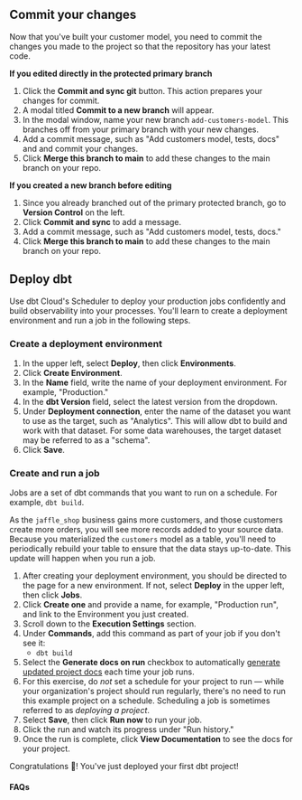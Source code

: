 ## Commit your changes

Now that you've built your customer model, you need to commit the changes you made to the project so that the repository has your latest code.

**If you edited directly in the protected primary branch**<br />
1. Click the **Commit and sync git** button. This action prepares your changes for commit.
2. A modal titled **Commit to a new branch** will appear.
3. In the modal window, name your new branch `add-customers-model`. This branches off from your primary branch with your new changes.
4. Add a commit message, such as "Add customers model, tests, docs" and and commit your changes.
5. Click **Merge this branch to main** to add these changes to the main branch on your repo.


**If you created a new branch before editing**<br />
1. Since you already branched out of the primary protected branch, go to  **Version Control** on the left.
2. Click **Commit and sync** to add a message.
3. Add a commit message, such as "Add customers model, tests, docs."
4. Click **Merge this branch to main** to add these changes to the main branch on your repo.

## Deploy dbt

Use dbt Cloud's Scheduler to deploy your production jobs confidently and build observability into your processes. You'll learn to create a deployment environment and run a job in the following steps.

### Create a deployment environment

1. In the upper left, select **Deploy**, then click **Environments**.
2. Click **Create Environment**.
3. In the **Name** field, write the name of your deployment environment. For example, "Production."
4. In the **dbt Version** field, select the latest version from the dropdown.
5. Under **Deployment connection**, enter the name of the dataset you want to use as the target, such as "Analytics". This will allow dbt to build and work with that dataset. For some data warehouses, the target dataset may be referred to as a "schema".
6. Click **Save**.

### Create and run a job

Jobs are a set of dbt commands that you want to run on a schedule. For example, `dbt build`.

As the `jaffle_shop` business gains more customers, and those customers create more orders, you will see more records added to your source data. Because you materialized the `customers` model as a table, you'll need to periodically rebuild your table to ensure that the data stays up-to-date. This update will happen when you run a job.

1. After creating your deployment environment, you should be directed to the page for a new environment. If not, select **Deploy** in the upper left, then click **Jobs**.
2. Click **Create one** and provide a name, for example, "Production run", and link to the Environment you just created.
3. Scroll down to the **Execution Settings** section.
4. Under **Commands**, add this command as part of your job if you don't see it:
   * `dbt build`
5. Select the **Generate docs on run** checkbox to automatically [generate updated project docs](/docs/collaborate/build-and-view-your-docs) each time your job runs. 
6. For this exercise, do _not_ set a schedule for your project to run &mdash; while your organization's project should run regularly, there's no need to run this example project on a schedule. Scheduling a job is sometimes referred to as _deploying a project_.
7. Select **Save**, then click **Run now** to run your job.
8. Click the run and watch its progress under "Run history."
9. Once the run is complete, click **View Documentation** to see the docs for your project.


Congratulations 🎉! You've just deployed your first dbt project!


#### FAQs

<FAQ path="Runs/failed-prod-run" />



